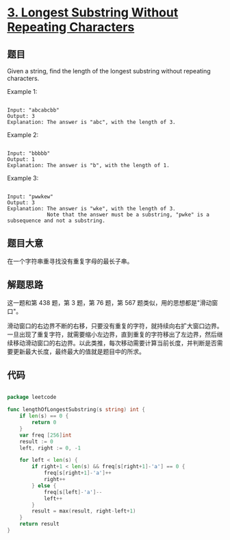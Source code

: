 # [3. Longest Substring Without Repeating Characters](https://leetcode.com/problems/longest-substring-without-repeating-characters/)

## 题目

Given a string, find the length of the longest substring without repeating characters.



Example 1:

```

Input: "abcabcbb"
Output: 3 
Explanation: The answer is "abc", with the length of 3. 

```

Example 2:

```

Input: "bbbbb"
Output: 1
Explanation: The answer is "b", with the length of 1.

```

Example 3:

```

Input: "pwwkew"
Output: 3
Explanation: The answer is "wke", with the length of 3. 
             Note that the answer must be a substring, "pwke" is a subsequence and not a substring.

```

## 题目大意


在一个字符串重寻找没有重复字母的最长子串。

## 解题思路

这一题和第 438 题，第 3 题，第 76 题，第 567 题类似，用的思想都是"滑动窗口"。

滑动窗口的右边界不断的右移，只要没有重复的字符，就持续向右扩大窗口边界。一旦出现了重复字符，就需要缩小左边界，直到重复的字符移出了左边界，然后继续移动滑动窗口的右边界。以此类推，每次移动需要计算当前长度，并判断是否需要更新最大长度，最终最大的值就是题目中的所求。


## 代码

```go

package leetcode

func lengthOfLongestSubstring(s string) int {
	if len(s) == 0 {
		return 0
	}
	var freq [256]int
	result := 0
	left, right := 0, -1

	for left < len(s) {
		if right+1 < len(s) && freq[s[right+1]-'a'] == 0 {
			freq[s[right+1]-'a']++
			right++
		} else {
			freq[s[left]-'a']--
			left++
		}
		result = max(result, right-left+1)
	}
	return result
}

```











